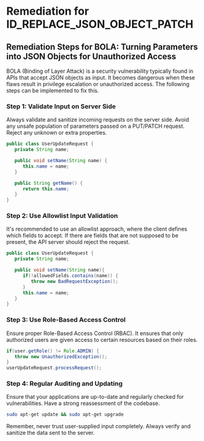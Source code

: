 # Remediation for ID_REPLACE_JSON_OBJECT_PATCH

## Remediation Steps for BOLA: Turning Parameters into JSON Objects for Unauthorized Access

BOLA (Binding of Layer Attack) is a security vulnerability typically found in APIs that accept JSON objects as input. It becomes dangerous when these flaws result in privilege escalation or unauthorized access. The following steps can be implemented to fix this.

### Step 1: Validate Input on Server Side

Always validate and sanitize incoming requests on the server side. Avoid any unsafe population of parameters passed on a PUT/PATCH request. Reject any unknown or extra properties.

```java
public class UserUpdateRequest {
   private String name;

   public void setName(String name) {
      this.name = name;
   }

   public String getName() {
      return this.name;
   }
}
```

### Step 2: Use Allowlist Input Validation

It's recommended to use an allowlist approach, where the client defines which fields to accept. If there are fields that are not supposed to be present, the API server should reject the request. 

```java
public class UserUpdateRequest {
   private String name;

   public void setName(String name){
      if(!allowedFields.contains(name)) {
         throw new BadRequestException();
      }
      this.name = name;
   }
}
```

### Step 3: Use Role-Based Access Control

Ensure proper Role-Based Access Control (RBAC). It ensures that only authorized users are given access to certain resources based on their roles.

```java
if(user.getRole() != Role.ADMIN) {
   throw new UnauthorizedException();
}
userUpdateRequest.processRequest();
```

### Step 4: Regular Auditing and Updating

Ensure that your applications are up-to-date and regularly checked for vulnerabilities. Have a strong reassessment of the codebase.

```bash
sudo apt-get update && sudo apt-get upgrade
```

Remember, never trust user-supplied input completely. Always verify and sanitize the data sent to the server.